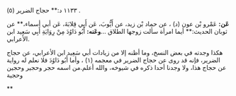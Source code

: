 ١١٣٣ د:** حجاج الضرير (٥) .

**عَن:** عَمْرو بْن عون (د) ، عن حماد بْن زيد، عن أَيُّوبَ، عَن أَبِي قِلابَةَ، عَن أبي أسماء،** عن ثوبان الحديث:** أيما امرأة سألت زوجها الطلاق ...**وعَنه:** أَبُو دَاوُدَ مِنْ رِوَايَةِ أَبِي سَعِيد ابن الأعرابي.

هكذا وجدته في بعض النسخ، وما أظنه إلا من زيادات أبي سَعِيد ابن الأعرابي، عن حجاج الضرير، فإنه قد روى عن حجاج الضرير في معجمه (١) ، وأما أَبُو دَاوُدَ فلا نعلم له رواية عن حجاج هذا، ولا وجدنا أحدا ذكره في شيوخه، والله أعلم.من اسمه حجر وحجير وحجين وحجية

**